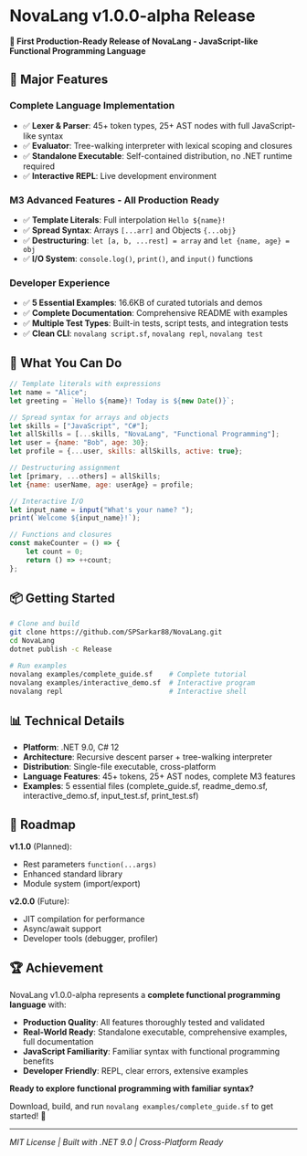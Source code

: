 # NovaLang v1.0.0-alpha Release

**🎉 First Production-Ready Release of NovaLang - JavaScript-like Functional Programming Language**

## 🚀 Major Features

### Complete Language Implementation
- ✅ **Lexer & Parser**: 45+ token types, 25+ AST nodes with full JavaScript-like syntax
- ✅ **Evaluator**: Tree-walking interpreter with lexical scoping and closures
- ✅ **Standalone Executable**: Self-contained distribution, no .NET runtime required
- ✅ **Interactive REPL**: Live development environment

### M3 Advanced Features - All Production Ready
- ✅ **Template Literals**: Full interpolation `Hello ${name}!`
- ✅ **Spread Syntax**: Arrays `[...arr]` and Objects `{...obj}` 
- ✅ **Destructuring**: `let [a, b, ...rest] = array` and `let {name, age} = obj`
- ✅ **I/O System**: `console.log()`, `print()`, and `input()` functions

### Developer Experience  
- ✅ **5 Essential Examples**: 16.6KB of curated tutorials and demos
- ✅ **Complete Documentation**: Comprehensive README with examples
- ✅ **Multiple Test Types**: Built-in tests, script tests, and integration tests
- ✅ **Clean CLI**: `novalang script.sf`, `novalang repl`, `novalang test`

## 🎯 What You Can Do

```javascript
// Template literals with expressions
let name = "Alice";
let greeting = `Hello ${name}! Today is ${new Date()}`;

// Spread syntax for arrays and objects
let skills = ["JavaScript", "C#"];
let allSkills = [...skills, "NovaLang", "Functional Programming"];
let user = {name: "Bob", age: 30};
let profile = {...user, skills: allSkills, active: true};

// Destructuring assignment
let [primary, ...others] = allSkills;
let {name: userName, age: userAge} = profile;

// Interactive I/O
let input_name = input("What's your name? ");
print(`Welcome ${input_name}!`);

// Functions and closures
const makeCounter = () => {
    let count = 0;
    return () => ++count;
};
```

## 📦 Getting Started

```bash
# Clone and build
git clone https://github.com/SPSarkar88/NovaLang.git
cd NovaLang
dotnet publish -c Release

# Run examples  
novalang examples/complete_guide.sf    # Complete tutorial
novalang examples/interactive_demo.sf  # Interactive program
novalang repl                          # Interactive shell
```

## 📊 Technical Details

- **Platform**: .NET 9.0, C# 12
- **Architecture**: Recursive descent parser + tree-walking interpreter  
- **Distribution**: Single-file executable, cross-platform
- **Language Features**: 45+ tokens, 25+ AST nodes, complete M3 features
- **Examples**: 5 essential files (complete_guide.sf, readme_demo.sf, interactive_demo.sf, input_test.sf, print_test.sf)

## 🔮 Roadmap

**v1.1.0** (Planned):
- Rest parameters `function(...args)`
- Enhanced standard library  
- Module system (import/export)

**v2.0.0** (Future):
- JIT compilation for performance
- Async/await support
- Developer tools (debugger, profiler)

## 🏆 Achievement

NovaLang v1.0.0-alpha represents a **complete functional programming language** with:
- **Production Quality**: All features thoroughly tested and validated
- **Real-World Ready**: Standalone executable, comprehensive examples, full documentation
- **JavaScript Familiarity**: Familiar syntax with functional programming benefits
- **Developer Friendly**: REPL, clear errors, extensive examples

**Ready to explore functional programming with familiar syntax?**

Download, build, and run `novalang examples/complete_guide.sf` to get started! 🚀

---
*MIT License | Built with .NET 9.0 | Cross-Platform Ready*
